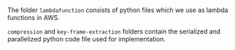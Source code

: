 ###
The folder `lambdafunction` consists of python files which we use as lambda functions in AWS.

`compression` and `key-frame-extraction` folders contain the serialized and parallelized python code file used for implementation.
